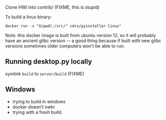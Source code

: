 Clone HWI into contrib/ (FIXME, this is stupid)

To build a linux binary:

```
docker run -v "$(pwd):/src/" cdrx/pyinstaller-linux"
```

Note: this docker image is built from ubuntu version 12, so it will probably have an ancient glibc version -- a good thing because if built with new glibc versions sometimes older computers won't be able to run.

## Running desktop.py locally

symlink `build` to `server/build` (FIXME)

## Windows

- trying to build in windows
- docker doesn't owkr
- trying with a fresh build.